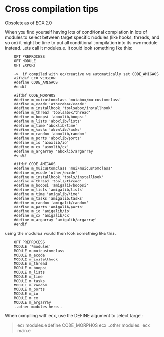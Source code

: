 # Cross compilation tips
Obsolete as of ECX 2.0

When you find yourself having lots of conditional compilation 
in lots of modules to select between target specific modules 
(like hooks, threads, and so on) it might be time to put all 
conditional compilation into its own module instead. Lets call 
it modules.e.  It could look something like this:

```
    OPT PREPROCESS
    OPT MODULE
    OPT EXPORT

    ->  if compiled with ec/creative we automatically set CODE_AMIGAOS
    #ifndef ECX_VERSION
    #define CODE_AMIGAOS
    #endif

    #ifdef CODE_MORPHOS
    #define m_muicustomclass 'muiabox/muicustomclass'
    #define m_ecode 'otherabox/ecode'
    #define m_installhook 'toolsabox/installhook'
    #define m_thread 'toolsabox/thread'
    #define m_boopsi 'aboxlib/boopsi'
    #define m_lists 'aboxlib/lists'
    #define m_time 'aboxlib/time'
    #define m_tasks 'aboxlib/tasks'
    #define m_random 'aboxlib/random'
    #define m_ports 'aboxlib/ports'
    #define m_io 'aboxlib/io'
    #define m_cx 'aboxlib/cx'
    #define m_argarray 'aboxlib/argarray'
    #endif

    #ifdef CODE_AMIGAOS
    #define m_muicustomclass 'mui/muicustomclass'
    #define m_ecode 'other/ecode'
    #define m_installhook 'tools/installhook'
    #define m_thread 'tools/thread'
    #define m_boopsi 'amigalib/boopsi'
    #define m_lists 'amigalib/lists'
    #define m_time 'amigalib/time'
    #define m_tasks 'amigalib/tasks'
    #define m_random 'amigalib/random'
    #define m_ports 'amigalib/ports'
    #define m_io 'amigalib/io'
    #define m_cx 'amigalib/cx'
    #define m_argarray 'amigalib/argarray'
    #endif
```

using the modules would then look something like this:

```
    OPT PREPROCESS
    MODULE '*modules'
    MODULE m_muicustomclass
    MODULE m_ecode
    MODULE m_installhook
    MODULE m_thread
    MODULE m_boopsi
    MODULE m_lists
    MODULE m_time
    MODULE m_tasks
    MODULE m_random
    MODULE m_ports
    MODULE m_io
    MODULE m_cx
    MODULE m_argarray
    ..other modules here..
```

When compiling with ecx, use the DEFINE argument to select target:

> ecx modules.e define CODE_MORPHOS
> ecx ..other modules.. <opts>
> ecx main.e <opts>